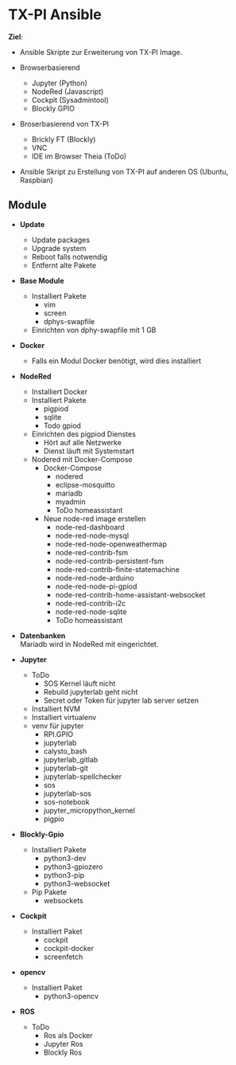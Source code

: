 # TX-PI Ansible

__Ziel__:

* Ansible Skripte zur Erweiterung von TX-PI Image.
* Browserbasierend
	* Jupyter (Python)
	* NodeRed (Javascript)
	* Cockpit (Sysadmintool)
	* Blockly GPIO

* Broserbasierend von TX-PI
	* Brickly FT (Blockly)
	* VNC
	* IDE im Browser Theia (ToDo)

* Ansible Skript zu Erstellung von TX-PI auf anderen OS (Ubuntu, Raspbian)

## Module

* __Update__
	* Update packages
	* Upgrade system
	* Reboot falls notwendig
	* Entfernt alte Pakete

* __Base Module__
	* Installiert Pakete
		* vim
		* screen
		* dphys-swapfile
	* Einrichten von dphy-swapfile mit 1 GB

* __Docker__
	* Falls ein Modul Docker benötigt, wird dies installiert

* __NodeRed__
	* Installiert Docker
	* Installiert Pakete
		* pigpiod
		* sqlite
		* Todo gpiod
	* Einrichten des pigpiod Dienstes
		* Hört auf alle Netzwerke
		* Dienst läuft mit Systemstart
	* Nodered mit Docker-Compose
		* Docker-Compose
			* nodered
			* eclipse-mosquitto
			* mariadb
			* myadmin
			* ToDo homeassistant
		* Neue node-red image erstellen
			* node-red-dashboard
			* node-red-node-mysql
			* node-red-node-openweathermap
			* node-red-contrib-fsm
			* node-red-contrib-persistent-fsm
			* node-red-contrib-finite-statemachine
			* node-red-node-arduino
			* node-red-node-pi-gpiod
			* node-red-contrib-home-assistant-websocket
			* node-red-contrib-i2c
			* node-red-node-sqlite
			* ToDo homeassistant

* __Datenbanken__  
	Mariadb wird in NodeRed mit eingerichtet.

* __Jupyter__
	* ToDo
		* SOS Kernel läuft nicht
		* Rebuild jupyterlab geht nicht
		* Secret oder Token für jupyter lab server setzen
	* Installiert NVM
	* Installiert virtualenv
	* venv für jupyter
		* RPI.GPIO
		* jupyterlab
		* calysto_bash
		* jupyterlab_gitlab
		* jupyterlab-git
		* jupyterlab-spellchecker
		* sos
		* jupyterlab-sos
		* sos-notebook
		* jupyter_micropython_kernel
		* pigpio

* __Blockly-Gpio__
	* Installiert Pakete
		* python3-dev
		* python3-gpiozero
		* python3-pip
		* python3-websocket
	* Pip Pakete
		* websockets

* __Cockpit__
	* Installiert Paket
		* cockpit
		* cockpit-docker
		* screenfetch
* __opencv__
	* Installiert Paket
		* python3-opencv

* __ROS__
	* ToDo
		* Ros als Docker
		* Jupyter Ros
		* Blockly Ros
